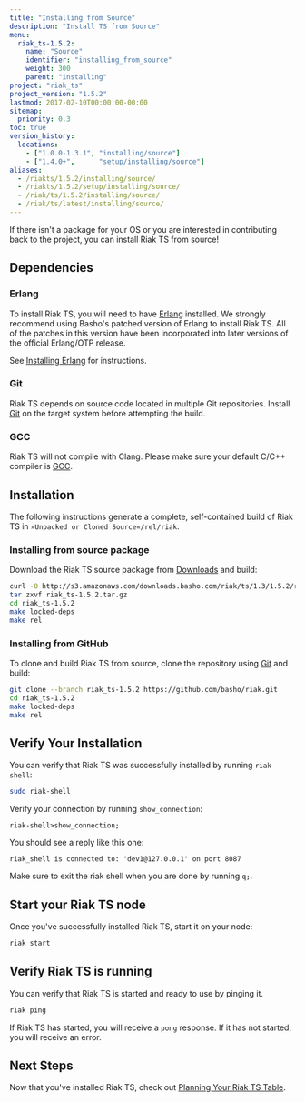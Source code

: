 ```yaml
---
title: "Installing from Source"
description: "Install TS from Source"
menu:
  riak_ts-1.5.2:
    name: "Source"
    identifier: "installing_from_source"
    weight: 300
    parent: "installing"
project: "riak_ts"
project_version: "1.5.2"
lastmod: 2017-02-10T00:00:00-00:00
sitemap:
  priority: 0.3
toc: true
version_history:
  locations:
    - ["1.0.0-1.3.1", "installing/source"]
    - ["1.4.0+",      "setup/installing/source"]
aliases:
  - /riakts/1.5.2/installing/source/
  - /riakts/1.5.2/setup/installing/source/
  - /riak/ts/1.5.2/installing/source/
  - /riak/ts/latest/installing/source/
---
```


[download]: {{<baseurl>}}riak/ts/1.5.2/downloads/
[Erlang]: http://www.erlang.org/
[GCC]: https://gcc.gnu.org/
[Git]: https://git-scm.com/
[install erlang]: {{<baseurl>}}riak/ts/1.5.2/setup/installing/source/erlang
[planning]: {{<baseurl>}}riak/ts/1.5.2/using/planning/
[Riak TS GitHub repository]: https://github.com/basho/riak/tree/riak_ts-1.5.2

If there isn't a package for your OS or you are interested in contributing back to the project, you can install Riak TS from source!

## Dependencies

### Erlang

To install Riak TS, you will need to have [Erlang] installed. We strongly recommend using Basho's patched version of Erlang to install Riak TS. All of the patches in this version have been incorporated into later versions of the official Erlang/OTP release.

See [Installing Erlang][install erlang] for instructions.

### Git

Riak TS depends on source code located in multiple Git repositories. Install [Git] on the target system before attempting the build.

### GCC

Riak TS will not compile with Clang. Please make sure your default C/C++
compiler is [GCC].

## Installation

The following instructions generate a complete, self-contained build of
Riak TS in `»Unpacked or Cloned Source«/rel/riak`.

### Installing from source package

Download the Riak TS source package from [Downloads][download] and build:

```bash
curl -O http://s3.amazonaws.com/downloads.basho.com/riak/ts/1.3/1.5.2/riak_ts-1.5.2.tar.gz
tar zxvf riak_ts-1.5.2.tar.gz
cd riak_ts-1.5.2
make locked-deps
make rel
```

### Installing from GitHub

To clone and build Riak TS from source, clone the repository using [Git] and build:

```bash
git clone --branch riak_ts-1.5.2 https://github.com/basho/riak.git
cd riak_ts-1.5.2
make locked-deps
make rel
```

## Verify Your Installation

You can verify that Riak TS was successfully installed by running `riak-shell`:

```bash
sudo riak-shell
```

Verify your connection by running `show_connection`:

```
riak-shell>show_connection;
```

You should see a reply like this one:

```
riak_shell is connected to: 'dev1@127.0.0.1' on port 8087
```

Make sure to exit the riak shell when you are done by running `q;`.

## Start your Riak TS node

Once you've successfully installed Riak TS, start it on your node:

```bash
riak start
```

## Verify Riak TS is running

You can verify that Riak TS is started and ready to use by pinging it.

```bash
riak ping
```

If Riak TS has started, you will receive a `pong` response. If it has not started, you will receive an error.

## Next Steps

Now that you've installed Riak TS, check out [Planning Your Riak TS Table][planning].
